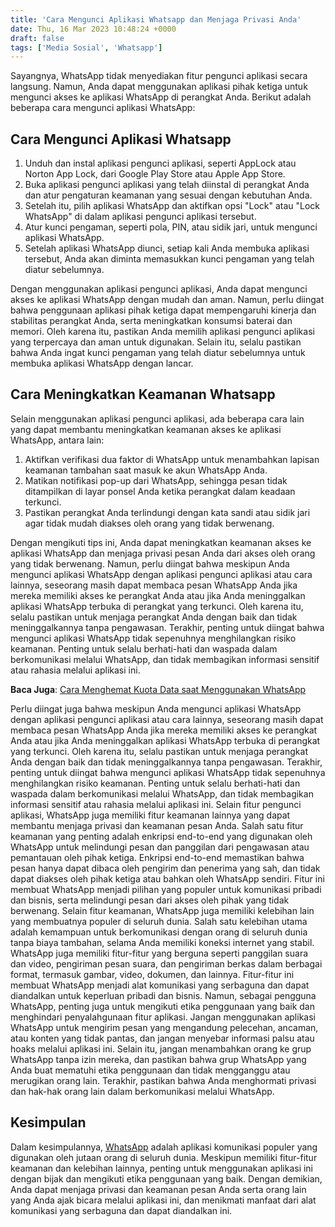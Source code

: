 ```yaml
---
title: 'Cara Mengunci Aplikasi Whatsapp dan Menjaga Privasi Anda'
date: Thu, 16 Mar 2023 10:48:24 +0000
draft: false
tags: ['Media Sosial', 'Whatsapp']
---
```


Sayangnya, WhatsApp tidak menyediakan fitur pengunci aplikasi secara langsung. Namun, Anda dapat menggunakan aplikasi pihak ketiga untuk mengunci akses ke aplikasi WhatsApp di perangkat Anda. Berikut adalah beberapa cara mengunci aplikasi WhatsApp:

Cara Mengunci Aplikasi Whatsapp
-------------------------------

1.  Unduh dan instal aplikasi pengunci aplikasi, seperti AppLock atau Norton App Lock, dari Google Play Store atau Apple App Store.
2.  Buka aplikasi pengunci aplikasi yang telah diinstal di perangkat Anda dan atur pengaturan keamanan yang sesuai dengan kebutuhan Anda.
3.  Setelah itu, pilih aplikasi WhatsApp dan aktifkan opsi "Lock" atau "Lock WhatsApp" di dalam aplikasi pengunci aplikasi tersebut.
4.  Atur kunci pengaman, seperti pola, PIN, atau sidik jari, untuk mengunci aplikasi WhatsApp.
5.  Setelah aplikasi WhatsApp diunci, setiap kali Anda membuka aplikasi tersebut, Anda akan diminta memasukkan kunci pengaman yang telah diatur sebelumnya.

Dengan menggunakan aplikasi pengunci aplikasi, Anda dapat mengunci akses ke aplikasi WhatsApp dengan mudah dan aman. Namun, perlu diingat bahwa penggunaan aplikasi pihak ketiga dapat mempengaruhi kinerja dan stabilitas perangkat Anda, serta meningkatkan konsumsi baterai dan memori. Oleh karena itu, pastikan Anda memilih aplikasi pengunci aplikasi yang terpercaya dan aman untuk digunakan. Selain itu, selalu pastikan bahwa Anda ingat kunci pengaman yang telah diatur sebelumnya untuk membuka aplikasi WhatsApp dengan lancar.

Cara Meningkatkan Keamanan Whatsapp
-----------------------------------

Selain menggunakan aplikasi pengunci aplikasi, ada beberapa cara lain yang dapat membantu meningkatkan keamanan akses ke aplikasi WhatsApp, antara lain:

1.  Aktifkan verifikasi dua faktor di WhatsApp untuk menambahkan lapisan keamanan tambahan saat masuk ke akun WhatsApp Anda.
2.  Matikan notifikasi pop-up dari WhatsApp, sehingga pesan tidak ditampilkan di layar ponsel Anda ketika perangkat dalam keadaan terkunci.
3.  Pastikan perangkat Anda terlindungi dengan kata sandi atau sidik jari agar tidak mudah diakses oleh orang yang tidak berwenang.

Dengan mengikuti tips ini, Anda dapat meningkatkan keamanan akses ke aplikasi WhatsApp dan menjaga privasi pesan Anda dari akses oleh orang yang tidak berwenang. Namun, perlu diingat bahwa meskipun Anda mengunci aplikasi WhatsApp dengan aplikasi pengunci aplikasi atau cara lainnya, seseorang masih dapat membaca pesan WhatsApp Anda jika mereka memiliki akses ke perangkat Anda atau jika Anda meninggalkan aplikasi WhatsApp terbuka di perangkat yang terkunci. Oleh karena itu, selalu pastikan untuk menjaga perangkat Anda dengan baik dan tidak meninggalkannya tanpa pengawasan. Terakhir, penting untuk diingat bahwa mengunci aplikasi WhatsApp tidak sepenuhnya menghilangkan risiko keamanan. Penting untuk selalu berhati-hati dan waspada dalam berkomunikasi melalui WhatsApp, dan tidak membagikan informasi sensitif atau rahasia melalui aplikasi ini.

**Baca Juga**: [Cara Menghemat Kuota Data saat Menggunakan WhatsApp](https://blog.ajiekusumadhany.com/menghemat-kuota-data-saat-menggunakan-whatsapp/)

Perlu diingat juga bahwa meskipun Anda mengunci aplikasi WhatsApp dengan aplikasi pengunci aplikasi atau cara lainnya, seseorang masih dapat membaca pesan WhatsApp Anda jika mereka memiliki akses ke perangkat Anda atau jika Anda meninggalkan aplikasi WhatsApp terbuka di perangkat yang terkunci. Oleh karena itu, selalu pastikan untuk menjaga perangkat Anda dengan baik dan tidak meninggalkannya tanpa pengawasan. Terakhir, penting untuk diingat bahwa mengunci aplikasi WhatsApp tidak sepenuhnya menghilangkan risiko keamanan. Penting untuk selalu berhati-hati dan waspada dalam berkomunikasi melalui WhatsApp, dan tidak membagikan informasi sensitif atau rahasia melalui aplikasi ini. Selain fitur pengunci aplikasi, WhatsApp juga memiliki fitur keamanan lainnya yang dapat membantu menjaga privasi dan keamanan pesan Anda. Salah satu fitur keamanan yang penting adalah enkripsi end-to-end yang digunakan oleh WhatsApp untuk melindungi pesan dan panggilan dari pengawasan atau pemantauan oleh pihak ketiga. Enkripsi end-to-end memastikan bahwa pesan hanya dapat dibaca oleh pengirim dan penerima yang sah, dan tidak dapat diakses oleh pihak ketiga atau bahkan oleh WhatsApp sendiri. Fitur ini membuat WhatsApp menjadi pilihan yang populer untuk komunikasi pribadi dan bisnis, serta melindungi pesan dari akses oleh pihak yang tidak berwenang. Selain fitur keamanan, WhatsApp juga memiliki kelebihan lain yang membuatnya populer di seluruh dunia. Salah satu kelebihan utama adalah kemampuan untuk berkomunikasi dengan orang di seluruh dunia tanpa biaya tambahan, selama Anda memiliki koneksi internet yang stabil. WhatsApp juga memiliki fitur-fitur yang berguna seperti panggilan suara dan video, pengiriman pesan suara, dan pengiriman berkas dalam berbagai format, termasuk gambar, video, dokumen, dan lainnya. Fitur-fitur ini membuat WhatsApp menjadi alat komunikasi yang serbaguna dan dapat diandalkan untuk keperluan pribadi dan bisnis. Namun, sebagai pengguna WhatsApp, penting juga untuk mengikuti etika penggunaan yang baik dan menghindari penyalahgunaan fitur aplikasi. Jangan menggunakan aplikasi WhatsApp untuk mengirim pesan yang mengandung pelecehan, ancaman, atau konten yang tidak pantas, dan jangan menyebar informasi palsu atau hoaks melalui aplikasi ini. Selain itu, jangan menambahkan orang ke grup WhatsApp tanpa izin mereka, dan pastikan bahwa grup WhatsApp yang Anda buat mematuhi etika penggunaan dan tidak mengganggu atau merugikan orang lain. Terakhir, pastikan bahwa Anda menghormati privasi dan hak-hak orang lain dalam berkomunikasi melalui WhatsApp.

Kesimpulan
----------

Dalam kesimpulannya, [WhatsApp](http://www.whatsapp.com) adalah aplikasi komunikasi populer yang digunakan oleh jutaan orang di seluruh dunia. Meskipun memiliki fitur-fitur keamanan dan kelebihan lainnya, penting untuk menggunakan aplikasi ini dengan bijak dan mengikuti etika penggunaan yang baik. Dengan demikian, Anda dapat menjaga privasi dan keamanan pesan Anda serta orang lain yang Anda ajak bicara melalui aplikasi ini, dan menikmati manfaat dari alat komunikasi yang serbaguna dan dapat diandalkan ini.